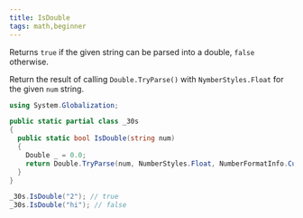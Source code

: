 ```yaml
---
title: IsDouble
tags: math,beginner
---
```


Returns `true` if the given string can be parsed into a double, `false` otherwise.

Return the result of calling `Double.TryParse()` with `NymberStyles.Float` for the given `num` string.

```csharp
using System.Globalization;

public static partial class _30s 
{
  public static bool IsDouble(string num) 
  {
    Double _ = 0.0;
    return Double.TryParse(num, NumberStyles.Float, NumberFormatInfo.CurrentInfo, out _);
  }
}
```

```csharp
_30s.IsDouble("2"); // true
_30s.IsDouble("hi"); // false
```
